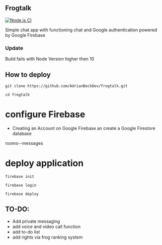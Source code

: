 ## Frogtalk 
[![Node.js CI](https://github.com/ak3rmit/frogtalk/actions/workflows/node.js.yml/badge.svg)](https://github.com/ak3rmit/frogtalk/actions/workflows/node.js.yml)

Simple chat app with functioning chat and Google authentication powered by Google Firebase 
### Update
Build fails with  Node Version higher then 10
## How to deploy 

    git clone https://github.com/AdrianBeckDev/frogtalk.git
    
    cd frogtalk
    
# configure Firebase
- Creating an Account on Google Firebase an create a Google Firestore database 

rooms--messages

# deploy application

    firebase init 
    
    firebase login
    
    firebase deploy 


## TO-DO:

- Add private messaging
- add voice and video call function
- add to-do list
- add rights via frog ranking system
